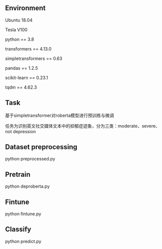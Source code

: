 ## Environment
Ubuntu 18.04

Tesla V100

python == 3.8

transformers == 4.13.0

simpletransformers == 0.63

pandas == 1.2.5

scikit-learn == 0.23.1

tqdm == 4.62.3

## Task

基于simpletransformer对roberta模型进行预训练与微调

任务为识别英文社交媒体文本中的抑郁症迹象，分为三类：moderate、severe、not depression

## Dataset preprocessing

python preprocessed.py

## Pretrain

python deproberta.py

## Fintune
python fintune.py

## Classify
python predict.py
